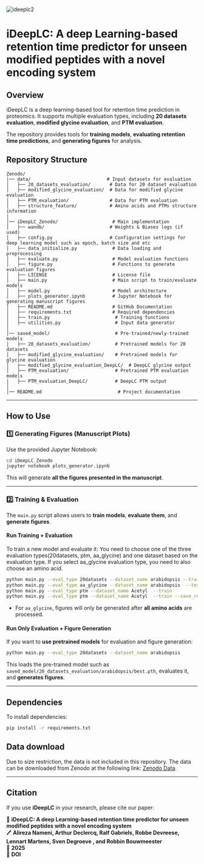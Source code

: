 ![ideeplc2](https://github.com/user-attachments/assets/86e9b793-39be-4f62-8119-5c6a333af487)

# iDeepLC: A deep Learning-based retention time predictor for unseen modified peptides with a novel encoding system

## Overview

iDeepLC is a deep learning-based tool for retention time prediction in proteomics. It supports multiple evaluation types, including **20 datasets evaluation**, **modified glycine evaluation**, and **PTM evaluation**.

The repository provides tools for **training models**, **evaluating retention time predictions**, and **generating figures** for analysis.

## Repository Structure

```
Zenodo/
│── data/                            # Input datasets for evaluation
│   ├── 20_datasets_evaluation/       # Data for 20 dataset evaluation
│   ├── modified_glycine_evaluation/  # Data for modified glycine evaluation
│   ├── PTM_evaluation/               # Data for PTM evaluation
│   ├── structure_feature/            # Amino acids and PTMs structure information
│
│── iDeepLC_Zenodo/                    # Main implementation
│   ├── wandb/                        # Weights & Biases logs (if used)
│   ├── config.py                     # Configuration settings for deep learning model such as epoch, batch size and etc
│   ├── data_initialize.py             # Data loading and preprocessing
│   ├── evaluate.py                    # Model evaluation functions
│   ├── figure.py                      # Functions to generate evaluation figures
│   ├── LICENSE                        # License file
│   ├── main.py                        # Main script to train/evaluate models
│   ├── model.py                       # Model architecture
│   ├── plots_generator.ipynb          # Jupyter Notebook for generating manuscript figures
│   ├── README.md                      # GitHub Documentation
│   ├── requirements.txt               # Required dependencies
│   ├── train.py                        # Training functions
│   ├── utilities.py                    # Input data generator
│
│── saved_model/                        # Pre-trained/newly-trained models
│   ├── 20_datasets_evaluation/         # Pretrained models for 20 datasets
│   ├── modified_glycine_evaluation/    # Pretrained models for glycine evaluation
│   ├── modified_glycine_evaluation_DeepLC/  # DeepLC glycine output
│   ├── PTM_evaluation/                 # Pretrained PTM evaluation models
│   ├── PTM_evaluation_DeepLC/          # DeepLC PTM output
│
│── README.md                            # Project documentation
```

---

## How to Use

### 1️⃣ **Generating Figures (Manuscript Plots)**  
Use the provided Jupyter Notebook:

```sh
cd iDeepLC_Zenodo
jupyter notebook plots_generator.ipynb
```

This will generate **all the figures presented in the manuscript**.

---

### 2️⃣ **Training & Evaluation**
The `main.py` script allows users to **train models**, **evaluate them**, and **generate figures**.

#### **Run Training + Evaluation**
To train a new model and evaluate it:
You need to choose one of the three evaluation types(20datasets, ptm, aa_glycine) and one dataset based on the evaluation type. If you select aa_glycine evaluation type, you need to also choose an amino acid.
```sh
python main.py --eval_type 20datasets --dataset_name arabidopsis --train
python main.py --eval_type aa_glycine --dataset_name arabidopsis  --test_aa A  --train
python main.py --eval_type ptm --dataset_name Acetyl  --train
python main.py --eval_type ptm --dataset_name Acetyl  --train --save_results
```
- For `aa_glycine`, figures will only be generated after **all amino acids** are processed.

#### **Run Only Evaluation + Figure Generation**
If you want to **use pretrained models** for evaluation and figure generation:

```sh
python main.py --eval_type 20datasets --dataset_name arabidopsis
```

This loads the pre-trained model such as `saved_model/20_datasets_evaluation/arabidopsis/best.pth`, evaluates it, and **generates figures**.

---

## Dependencies

To install dependencies:

```sh
pip install -r requirements.txt
```
## Data download 

Due to size restriction, the data is not included in this repository. The data can be downloaded from Zenodo at the following link: [Zenodo Data](https://zenodo.org/records/15011301).

---

## Citation

If you use **iDeepLC** in your research, please cite our paper:

📄 **iDeepLC: A deep Learning-based retention time predictor for unseen modified peptides with a novel encoding system**  
🖊 **Alireza Nameni, Arthur Declercq, Ralf Gabriels, Robbe Devreese, Lennart Martens, Sven Degroeve , and Robbin Bouwmeester**  
📅 **2025**  
🔗 **DOI**
